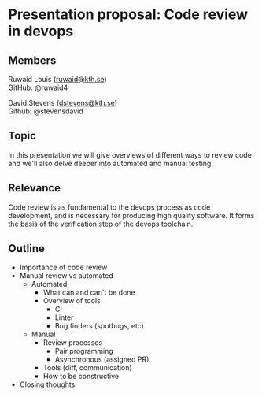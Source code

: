 # Presentation proposal: Code review in devops
## Members
Ruwaid Louis (ruwaid@kth.se) </br>
GitHub: @ruwaid4

David Stevens (dstevens@kth.se) </br>
Github: @stevensdavid

## Topic 
In this presentation we will give overviews of different ways to review code and we'll also delve deeper into automated and manual testing.

## Relevance
Code review is as fundamental to the devops process as code development, and is necessary for producing high quality software. It forms the basis of the verification step of the devops toolchain. 

## Outline
- Importance of code review
- Manual review vs automated
  - Automated
    - What can and can't be done
    - Overview of tools
      - CI
      - Linter
      - Bug finders (spotbugs, etc)
  - Manual
    - Review processes
      - Pair programming
      - Asynchronous (assigned PR)
    - Tools (diff, communication)
    - How to be constructive
- Closing thoughts

